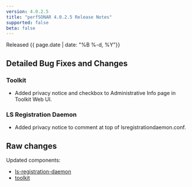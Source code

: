 ```yaml
---
version: 4.0.2.5
title: "perfSONAR 4.0.2.5 Release Notes"
supported: false
beta: false
---
```


Released {{ page.date | date: "%B %-d, %Y"}}


Detailed Bug Fixes and Changes
------------------------------

### Toolkit

-   Added privacy notice and checkbox to Administrative Info page in
    Toolkit Web UI.

### LS Registration Daemon

-   Added privacy notice to comment at top of lsregistrationdaemon.conf.

Raw changes
-----------

Updated components:

-   [ls-registration-daemon](https://github.com/perfsonar/ls-registration-daemon/compare/4.0.2.1...4.0.2.2)
-   [toolkit](https://github.com/perfsonar/toolkit/compare/4.0.2.4...4.0.2.5)
